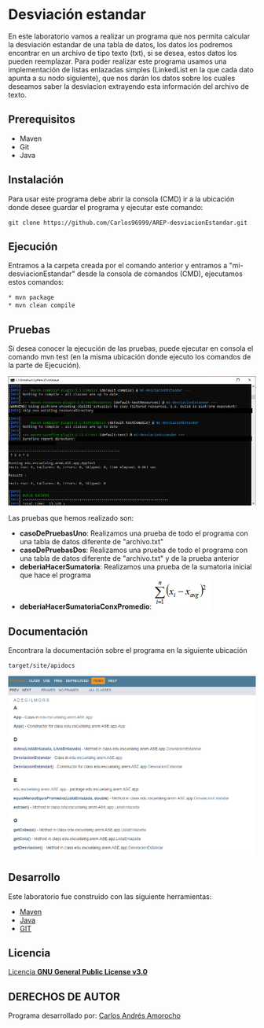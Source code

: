 # Desviación estandar
En este laboratorio vamos a realizar un programa que nos permita calcular la desviación estandar de una tabla de datos, los datos los podremos encontrar en un archivo de tipo texto (txt), si se desea, estos datos los pueden reemplazar.
Para poder realizar este programa usamos una implementación de listas enlazadas simples (LinkedList en la que cada dato apunta a su nodo siguiente), que nos darán los datos sobre los cuales deseamos saber la desviacion extrayendo esta información del archivo de texto.

## Prerequisitos
* Maven
* Git
* Java

## Instalación
Para usar este programa debe abrir la consola (CMD) ir a la ubicación donde desee guardar el programa y ejecutar este comando:
```
git clone https://github.com/Carlos96999/AREP-desviacionEstandar.git
```

## Ejecución
Entramos a la carpeta creada por el comando anterior y entramos a "mi-desviacionEstandar" desde la consola de comandos (CMD), ejecutamos estos comandos:
```
* mvn package
* mvn clean compile
```

## Pruebas
Si desea conocer la ejecución de las pruebas, puede ejecutar en consola el comando mvn test (en la misma ubicación donde ejecuto los comandos de la parte de Ejecución).

<img src="https://github.com/Carlos96999/AREP-desviacionEstandar/blob/main/img/pruebas.png?raw=true">

Las pruebas que hemos realizado son:
* **casoDePruebasUno**: Realizamos una prueba de todo el programa con una tabla de datos diferente de "archivo.txt"
* **casoDePruebasDos**: Realizamos una prueba de todo el programa con una tabla de datos diferente de "archivo.txt" y de la prueba anterior
* **deberiaHacerSumatoria**: Realizamos una prueba de la sumatoria inicial que hace el programa
* **deberiaHacerSumatoriaConxPromedio**: <img src="https://github.com/Carlos96999/AREP-desviacionEstandar/blob/main/img/formula.png?raw=true">


## Documentación
Encontrara la documentación sobre el programa en la siguiente ubicación
```
target/site/apidocs
```

<img src="https://github.com/Carlos96999/AREP-desviacionEstandar/blob/main/img/documentacion.png?raw=true">

## Desarrollo
Este laboratorio fue construido con las siguiente herramientas:
* [Maven](https://maven.apache.org/)
* [Java](https://www.java.com/es/)
* [GIT](https://git-scm.com/)

## Licencia
[Licencia **GNU General Public License v3.0**](https://github.com/Carlos96999/AREP-desviacionEstandar/blob/main/LICENSE)

## DERECHOS DE AUTOR

Programa desarrollado por:
[Carlos Andrés Amorocho](https://github.com/Carlos96999)
